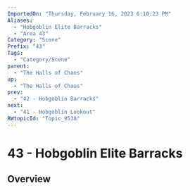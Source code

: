 ```yaml
---
ImportedOn: "Thursday, February 16, 2023 6:10:23 PM"
Aliases:
  - "Hobgoblin Elite Barracks"
  - "Area 43"
Category: "Scene"
Prefix: "43"
Tags:
  - "Category/Scene"
parent:
  - "The Halls of Chaos"
up:
  - "The Halls of Chaos"
prev:
  - "42 - Hobgoblin Barracks"
next:
  - "41 - Hobgoblin Lookout"
RWtopicId: "Topic_9538"
---
```

# 43 - Hobgoblin Elite Barracks
## Overview

